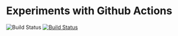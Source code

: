 # Experiments with Github Actions

![Build Status](https://github.com/john-tipper/github-actions-test/workflows/GitHub%20CI%2FCD/badge.svg)
[![Build Status](https://github.com/john-tipper/github-actions-test/workflows/GitHub%20CI%2FCD/badge.svg)](https://github.com/john-tipper/github-actions-test/actions)

